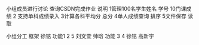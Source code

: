 小组成员进行讨论 查询CSDN完成作业
说明
1管理100名学生姓名 学号 10门课成绩
2 支持单科成绩录入
3计算各科平均分 总分 
4单人成绩查询 排序
5文件保存 读取


小组分工
框架 徐铭
功能1 2 5 刘文萱 帅晗
功能 3 4 徐铭 高新宇
